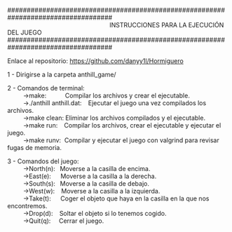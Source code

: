 ###################################################################################<br>
&emsp; &emsp; &emsp; &emsp;  &emsp;  &emsp;  &emsp;  &emsp;  &emsp;  &emsp;  &emsp;  &emsp;  &emsp; INSTRUCCIONES PARA LA EJECUCIÓN DEL JUEGO<br>
###################################################################################<br>

Enlace al repositorio: https://github.com/danyy1l/Hormiguero

1 - Dirigirse a la carpeta anthill_game/ 
 
2 - Comandos de terminal:<br>
&emsp; &emsp;   ->make: &ensp;&ensp;&ensp;&ensp;&ensp; Compilar los archivos y crear el ejecutable.<br>
&emsp; &emsp;   ->./anthill anthill.dat: &ensp; Ejecutar el juego una vez compilados los archivos.<br>
&emsp; &emsp;   ->make clean: Eliminar los archivos compilados y el ejecutable.<br>
&emsp; &emsp;   ->make run: &ensp; Compilar los archivos, crear el ejecutable y ejecutar el juego.<br>
&emsp; &emsp;   ->make runv:&nbsp; Compilar y ejecutar el juego con valgrind para revisar fugas de memoria.<br>

3 - Comandos del juego:<br>
&emsp; &emsp;   ->North(n): &ensp;Moverse a la casilla de encima.<br>
&emsp; &emsp;   ->East(e): &ensp;&ensp;&nbsp;Moverse a la casilla a la derecha.<br>
&emsp; &emsp;   ->South(s): &ensp;Moverse a la casilla de debajo.<br>
&emsp; &emsp;   ->West(w): &ensp;  Moverse a la casilla a la izquierda.<br>
&emsp; &emsp;   ->Take(t): &ensp;  &ensp;Coger el objeto que haya en la casilla en la que nos encontremos.<br>
&emsp; &emsp;   ->Drop(d): &ensp; Soltar el objeto si lo tenemos cogido.<br>
&emsp; &emsp;   ->Quit(q): &ensp;  &nbsp;Cerrar el juego.<br>
